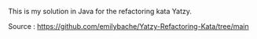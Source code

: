 This is my solution in Java for the refactoring kata Yatzy.

Source : https://github.com/emilybache/Yatzy-Refactoring-Kata/tree/main
